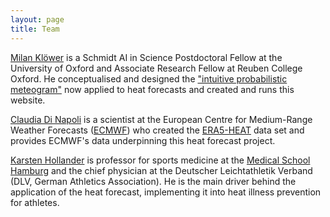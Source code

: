 ```yaml
---
layout: page
title: Team
---
```


[Milan Klöwer](https://milankl.github.io) is a Schmidt AI in Science Postdoctoral
Fellow at the University of Oxford and Associate Research Fellow at
Reuben College Oxford. He conceptualised and designed the
["intuitive probabilistic meteogram"](https://jhepc.github.io/2019/entry_33/index.html)
now applied to heat forecasts and created and runs this website.


[Claudia Di Napoli](https://www.ecmwf.int/en/about/who-we-are/staff-profiles/claudia-di-napoli)
is a scientist at the European Centre for Medium-Range Weather Forecasts
([ECMWF](https://www.ecmwf.int)) who created the
[ERA5-HEAT](https://cds.climate.copernicus.eu/cdsapp#!/dataset/derived-utci-historical)
data set and provides ECMWF's data underpinning this heat forecast project.


[Karsten Hollander](https://www.medicalschool-hamburg.de/ueber-uns/team/team-fakultaet-medizin/karsten-hollander/)
is professor for sports medicine at the [Medical School Hamburg](https://www.medicalschool-hamburg.de)
and the chief physician at the Deutscher Leichtathletik Verband (DLV, German Athletics Association).
He is the main driver behind the application of the heat forecast, implementing it into
heat illness prevention for athletes.